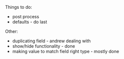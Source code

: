 Things to do:

+ post process
+ defaults - do last

Other:

+ duplicating field - andrew dealing with
+ show/hide functionality - done
+ making value to match field right type - mostly done
